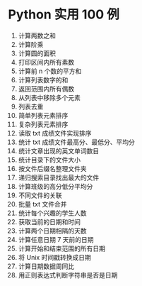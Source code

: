 # Python 实用 100 例

1. 计算两数之和
1. 计算阶乘
1. 计算圆的面积
1. 打印区间内所有素数
1. 计算前 n 个数的平方和
1. 计算列表数字的和
1. 返回范围内所有偶数
1. 从列表中移除多个元素
1. 列表去重
1. 简单列表元素排序
1. 复杂列表元素排序
1. 读取 txt 成绩文件实现排序
1. 统计 txt 成绩文件最高分、最低分、平均分
1. 统计文章出现的英文单词数目
1. 统计目录下的文件大小
1. 按文件后缀名整理文件夹
1. 递归搜索目录找出最大的文件
1. 计算班级的高分低分平均分
1. 不同文件的关联
1. 批量 txt 文件合并
1. 统计每个兴趣的学生人数
1. 获取当前的日期和时间
1. 计算两个日期相隔的天数
1. 计算任意日期 7 天前的日期
1. 计算开始和结束范围的所有日期
1. 将 Unix 时间戳转换成日期
1. 计算日期数据周同比
1. 用正则表达式判断字符串是否是日期

